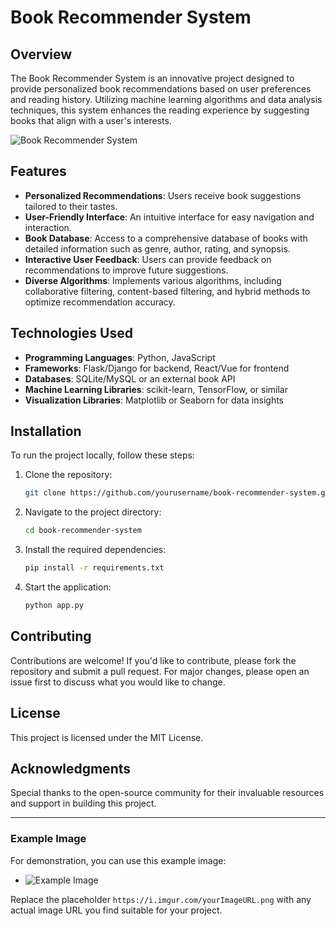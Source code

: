 # Book Recommender System

## Overview
The Book Recommender System is an innovative project designed to provide personalized book recommendations based on user preferences and reading history. Utilizing machine learning algorithms and data analysis techniques, this system enhances the reading experience by suggesting books that align with a user's interests.

![Book Recommender System](https://i.imgur.com/yourImageURL.png) <!-- Example Image URL from Imgur -->

## Features
- **Personalized Recommendations**: Users receive book suggestions tailored to their tastes.
- **User-Friendly Interface**: An intuitive interface for easy navigation and interaction.
- **Book Database**: Access to a comprehensive database of books with detailed information such as genre, author, rating, and synopsis.
- **Interactive User Feedback**: Users can provide feedback on recommendations to improve future suggestions.
- **Diverse Algorithms**: Implements various algorithms, including collaborative filtering, content-based filtering, and hybrid methods to optimize recommendation accuracy.

## Technologies Used
- **Programming Languages**: Python, JavaScript
- **Frameworks**: Flask/Django for backend, React/Vue for frontend
- **Databases**: SQLite/MySQL or an external book API
- **Machine Learning Libraries**: scikit-learn, TensorFlow, or similar
- **Visualization Libraries**: Matplotlib or Seaborn for data insights

## Installation
To run the project locally, follow these steps:
1. Clone the repository:
   ```bash
   git clone https://github.com/yourusername/book-recommender-system.git
   ```
2. Navigate to the project directory:
   ```bash
   cd book-recommender-system
   ```
3. Install the required dependencies:
   ```bash
   pip install -r requirements.txt
   ```
4. Start the application:
   ```bash
   python app.py
   ```

## Contributing
Contributions are welcome! If you'd like to contribute, please fork the repository and submit a pull request. For major changes, please open an issue first to discuss what you would like to change.

## License
This project is licensed under the MIT License.

## Acknowledgments
Special thanks to the open-source community for their invaluable resources and support in building this project.

---

### Example Image

For demonstration, you can use this example image:
- ![Example Image](https://i.imgur.com/8t8cNz5.png)

Replace the placeholder `https://i.imgur.com/yourImageURL.png` with any actual image URL you find suitable for your project.

